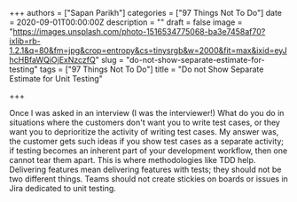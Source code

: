 +++
authors = ["Sapan Parikh"]
categories = ["97 Things Not To Do"]
date = 2020-09-01T00:00:00Z
description = ""
draft = false
image = "https://images.unsplash.com/photo-1516534775068-ba3e7458af70?ixlib=rb-1.2.1&q=80&fm=jpg&crop=entropy&cs=tinysrgb&w=2000&fit=max&ixid=eyJhcHBfaWQiOjExNzczfQ"
slug = "do-not-show-separate-estimate-for-testing"
tags = ["97 Things Not To Do"]
title = "Do not Show Separate Estimate for Unit Testing"

+++


Once I was asked in an interview (I was the interviewer!) What do you do in situations where the customers don't want you to write test cases, or they want you to deprioritize the activity of writing test cases. My answer was, the customer gets such ideas if you show test cases as a separate activity; if testing becomes an inherent part of your development workflow, then one cannot tear them apart. This is where methodologies like TDD help. Delivering features mean delivering features with tests; they should not be two different things. Teams should not create stickies on boards or issues in Jira dedicated to unit testing.


